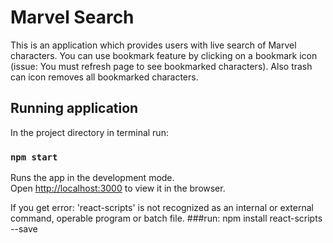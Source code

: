 # Marvel Search

This is an application which provides users with live search of Marvel characters. You can use bookmark feature by clicking on a bookmark icon (issue: You must refresh page to see bookmarked characters). Also trash can icon removes all bookmarked characters.

## Running application

In the project directory in terminal run:

### `npm start`

Runs the app in the development mode.\
Open [http://localhost:3000](http://localhost:3000) to view it in the browser.

If you get error: 'react-scripts' is not recognized as an internal or external command,
operable program or batch file.
###run: npm install react-scripts --save
